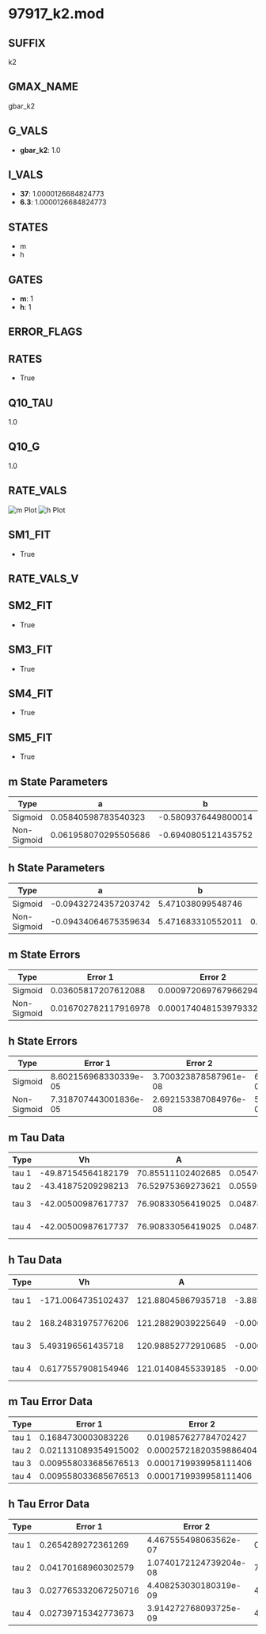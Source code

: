 # 97917_k2.mod

## SUFFIX

k2

## GMAX_NAME

gbar_k2

## G_VALS

- **gbar_k2**: 1.0

## I_VALS

- **37**: 1.0000126684824773
- **6.3**: 1.0000126684824773

## STATES

- m
- h

## GATES

- **m**: 1
- **h**: 1

## ERROR_FLAGS


## RATES

- True

## Q10_TAU

1.0

## Q10_G

1.0

## RATE_VALS

![m Plot](/Users/pbozelos/Dropbox/icg-Chai-Panos/supermodels/output_markdown_files/K/97917_k2.mod/images/m.png)
![h Plot](/Users/pbozelos/Dropbox/icg-Chai-Panos/supermodels/output_markdown_files/K/97917_k2.mod/images/h.png)

## SM1_FIT

- True

## RATE_VALS_V

## SM2_FIT

- True

## SM3_FIT

- True

## SM4_FIT

- True

## SM5_FIT

- True

## m State Parameters

| Type | a | b | c | d |
| --- | --- | --- | --- | --- |
| Sigmoid | 0.05840598783540323 | -0.5809376449800014 |
| Non-Sigmoid | 0.061958070295505686 | -0.6940805121435752 | 0.9603468977877356 | 0.0052365951172698745 |

## h State Parameters

| Type | a | b | c | d |
| --- | --- | --- | --- | --- |
| Sigmoid | -0.09432724357203742 | 5.471038099548746 |
| Non-Sigmoid | -0.09434064675359634 | 5.471683310552011 | 0.9999131583324518 | 1.7861961252667017e-05 |

## m State Errors

| Type | Error 1 | Error 2 | Error 3 |
| --- | --- | --- | --- |
| Sigmoid | 0.03605817207612088 | 0.0009720697679662949 | 0.02424088053158365 |
| Non-Sigmoid | 0.016702782117916978 | 0.00017404815397933243 | 0.01122880397294546 |

## h State Errors

| Type | Error 1 | Error 2 | Error 3 |
| --- | --- | --- | --- |
| Sigmoid | 8.602156968330339e-05 | 3.700323878587961e-08 | 6.767741552878542e-05 |
| Non-Sigmoid | 7.318707443001836e-05 | 2.692153387084976e-08 | 5.757988450770955e-05 |

## m Tau Data

| Type | Vh | A | b1 | b2 | c1 | c2 | d1 | d2 | e1 | e2 |
| --- | --- | --- | --- | --- | --- | --- | --- | --- | --- | --- |
| tau 1 | -49.87154564182179 | 70.85511102402685 | 0.05476592481236048 | 0.027488112419176338 |
| tau 2 | -43.41875209298213 | 76.52975369273621 | 0.055956713615120994 | 0.00026980874236072976 | 0.043169048646851706 | -0.00019159026502435213 |
| tau 3 | -42.00500987617737 | 76.90833056419025 | 0.04878778205474156 | -1.8303245578270753e-06 | -2.8902057412760064e-06 | 0.042136777807048914 | -0.00013274545216650465 | -5.074745948891537e-07 |
| tau 4 | -42.00500987617737 | 76.90833056419025 | 0.04878778205474156 | -1.8303245578270753e-06 | -2.8902057412760064e-06 | 0.0 | 0.042136777807048914 | -0.00013274545216650465 | -5.074745948891537e-07 | 0.0 |

## h Tau Data

| Type | Vh | A | b1 | b2 | c1 | c2 | d1 | d2 | e1 | e2 |
| --- | --- | --- | --- | --- | --- | --- | --- | --- | --- | --- |
| tau 1 | -171.0064735102437 | 121.88045867935718 | -3.8871143495234095e-05 | 3.8856778620202617e-05 |
| tau 2 | 168.24831975776206 | 121.28829039225649 | -0.00011594736759342748 | 1.9257384986261485e-06 | -0.0002858855824151974 | 8.815031602196045e-07 |
| tau 3 | 5.493196561435718 | 120.98852772910685 | -0.00041483620377131923 | 4.045361486695671e-06 | 5.54561072357435e-08 | -0.0003278213975752941 | 3.5099605618567787e-06 | 5.202202552787801e-08 |
| tau 4 | 0.6177557908154946 | 121.01408455339185 | -0.00040489017793910115 | 4.523452798553749e-06 | 6.022814345066047e-08 | -1.5303566704034156e-10 | -0.0003132577187837935 | 4.060207176147549e-06 | 5.642427282911364e-08 | -1.5606128475871603e-10 |

## m Tau Error Data

| Type | Error 1 | Error 2 | Error 3 |
| --- | --- | --- | --- |
| tau 1 | 0.1684730003083226 | 0.019857627784702427 | 0.06936161561991633 |
| tau 2 | 0.021131089354915002 | 0.00025721820359886404 | 0.008699830208896182 |
| tau 3 | 0.009558033685676513 | 0.0001719939958111406 | 0.003935115166078965 |
| tau 4 | 0.009558033685676513 | 0.0001719939958111406 | 0.003935115166078965 |

## h Tau Error Data

| Type | Error 1 | Error 2 | Error 3 |
| --- | --- | --- | --- |
| tau 1 | 0.2654289272361269 | 4.467555498063562e-07 | 0.0004620528214639082 |
| tau 2 | 0.04170168960302579 | 1.0740172124739204e-08 | 7.259338136776986e-05 |
| tau 3 | 0.027765332067250716 | 4.408253030180319e-09 | 4.833327759013521e-05 |
| tau 4 | 0.02739715342773673 | 3.914272768093725e-09 | 4.769236033608308e-05 |

